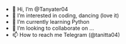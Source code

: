 - 👋 Hi, I’m @Tanyater04
- 👀 I’m interested in coding, dancing (love it)
- 🌱 I’m currently learning Python
- 💞️ I’m looking to collaborate on ...
- 📫 How to reach me Telegram (@tanitta04)

<!---
Tanyater04/Tanyater04 is a ✨ special ✨ repository because its `README.md` (this file) appears on your GitHub profile.
You can click the Preview link to take a look at your changes.
--->
